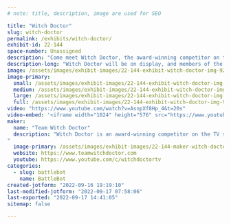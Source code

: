 ```yaml
---
# note: title, description, image are used for SEO

title: "Witch Doctor"
slug: witch-doctor
permalink: /exhibits/witch-doctor/
exhibit-id: 22-144
space-number: Unassigned
description: "Come meet Witch Doctor, the award-winning competitor on the TV show BattleBots!"
description-long: "Witch Doctor will be on display, and members of the team will be available to meet and greet. Come say hi!"
image: /assets/images/exhibit-images/22-144-exhibit-witch-doctor-img-9299-large.JPG
image-primary: 
  small: /assets/images/exhibit-images/22-144-exhibit-witch-doctor-img-9299-small.JPG
  medium: /assets/images/exhibit-images/22-144-exhibit-witch-doctor-img-9299-medium.JPG
  large: /assets/images/exhibit-images/22-144-exhibit-witch-doctor-img-9299-large.JPG
  full: /assets/images/exhibit-images/22-144-exhibit-witch-doctor-img-9299-full.JPG
video: "https://www.youtube.com/watch?v=AsnpXf8Hp_4&t=20s"
video-embed: '<iframe width="1024" height="576" src="https://www.youtube.com/embed/AsnpXf8Hp_4?feature=oembed" frameborder="0" allow="accelerometer; autoplay; clipboard-write; encrypted-media; gyroscope; picture-in-picture" allowfullscreen title="Witch Doctors Top Battles // BattleBots 2019"></iframe>'
maker: 
  name: "Team Witch Doctor"
  description: "Witch Doctor is an award-winning competitor on the TV show BattleBots. It weighs 250 pounds, and battles with its dual skull-shaped disks spinning at over 200 miles per hour! Witch Doctor has been a 2x BattleBots World Championship Finalist, 2x BattleBots Bounty Hunter Champion, BattleBots Golden Bolt Finalist, and BattleBots All-Stars Champion. Team Witch Doctor is a fan-favorite known for competing in their custom-made skeleton jackets and top hats. The South Florida team is an avid advocate of robotics education through combat robotics, and their Witch Doctor Junior educational program includes free YouTube video lessons to help new builders get started. You can learn more at www.teamwitchdoctor.com.
"
  image-primary: /assets/images/exhibit-images/22-144-maker-witch-doctor-2-witchdoctor-team-2021-medium.jpg
  website: https://www.teamwitchdoctor.com
  youtube: https://www.youtube.com/c/witchdoctortv
categories: 
  - slug: battlebot
    name: BattleBot
created-jotform: "2022-09-16 19:19:10"
last-modified-jotform: "2022-09-17 07:58:06"
last-exported: "2022-09-17 14:41:05"
sitemap: false

---
```

